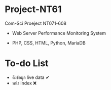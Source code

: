 # Project-NT61
Com-Sci Proeject NT071-608 

- Web Server Performance Monitoring System 

- PHP, CSS, HTML, Python, MariaDB

# To-do List

- ดึงข้อมูล live data &#10004;
- หน้า index &#10060;

